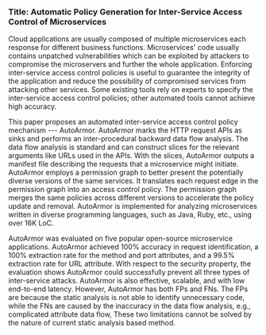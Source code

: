 ### Title: Automatic Policy Generation for Inter-Service Access Control of Microservices

Cloud applications are usually composed of multiple microservices each response for different business functions.
Microservices' code usually contains unpatched vulnerabilities which can be exploited by attackers to compromise the microservers and further the whole application.
Enforcing inter-service access control policies is useful to guarantee the integrity of the application and reduce the possibility of compromised services from attacking other services.
Some existing tools rely on experts to specify the inter-service access control policies; 
other automated tools cannot achieve high accuracy.

This paper proposes an automated inter-service access control policy mechanism --- AutoArmor.
AutoArmor marks the HTTP request APIs as sinks and performs an inter-procedural backward data flow analysis.
The data flow analysis is standard and can construct slices for the relevant arguments like URLs used in the APIs.
With the slices, 
AutoArmor outputs a manifest file describing the requests that a microservice might initiate.
AutoArmor employs a permission graph to better present the potentially diverse versions of the same services. 
It translates each request edge in the permission graph into an access control policy.
The permission graph merges the same policies across different versions to accelerate the policy update and removal.
AutoArmor is implemented for analyzing microservices written in diverse programming languages, such as Java, Ruby, etc., using over 16K LoC.

AutoArmor was evaluated on five popular open-source microservice applications.
AutoArmor achieved 100% accuracy in request identification, a 100% extraction rate for the method and port attributes, and a 99.5% extraction rate for URL attribute.
With respect to the security property, the evaluation shows AutoArmor could successfully prevent all three types of inter-service attacks.
AutoArmor is also effective, scalable, and with low end-to-end latency.
However, AutoArmor has both FPs and FNs.
The FPs are because the static analysis is not able to identify unnecessary code,
while the FNs are caused by the inaccuracy in the data flow analysis, e.g., complicated attribute data flow, 
These two limitations cannot be solved by the nature of current static analysis based method.
